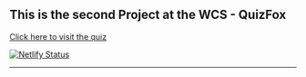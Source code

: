 ## This is the second Project at the WCS - QuizFox

[Click here to visit the quiz](https://quizfox.netlify.com/)

[![Netlify Status](https://api.netlify.com/api/v1/badges/2a5ba61b-5a66-40e6-98d2-c3476b9bac5c/deploy-status)](https://app.netlify.com/sites/quizfox/deploys)

---
